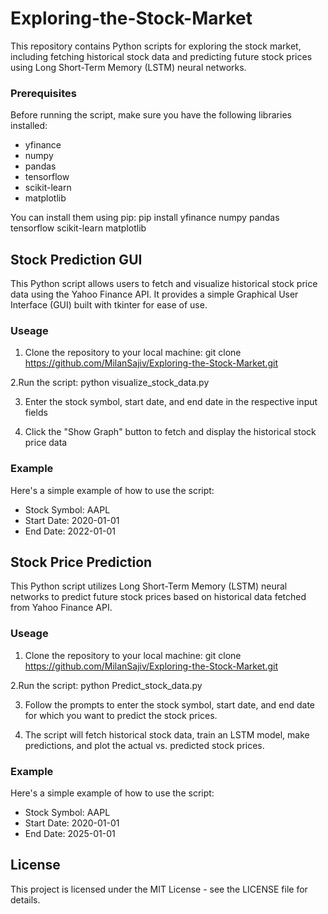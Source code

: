 # Exploring-the-Stock-Market
This repository contains Python scripts for exploring the stock market, including fetching historical stock data and predicting future stock prices using Long Short-Term Memory (LSTM) neural networks.

### Prerequisites
Before running the script, make sure you have the following libraries installed:

- yfinance
- numpy
- pandas
- tensorflow
- scikit-learn
- matplotlib

You can install them using pip:
pip install yfinance numpy pandas tensorflow scikit-learn matplotlib


## Stock Prediction GUI
This Python script allows users to fetch and visualize historical stock price data using the Yahoo Finance API. It provides a simple Graphical User Interface (GUI) built with tkinter for ease of use.

### Useage

1. Clone the repository to your local machine:
git clone https://github.com/MilanSajiv/Exploring-the-Stock-Market.git

2.Run the script:
python visualize_stock_data.py

3. Enter the stock symbol, start date, and end date in the respective input fields

4. Click the "Show Graph" button to fetch and display the historical stock price data

### Example
Here's a simple example of how to use the script:

- Stock Symbol: AAPL
- Start Date: 2020-01-01
- End Date: 2022-01-01

## Stock Price Prediction
This Python script utilizes Long Short-Term Memory (LSTM) neural networks to predict future stock prices based on historical data fetched from Yahoo Finance API.

### Useage

1. Clone the repository to your local machine:
git clone https://github.com/MilanSajiv/Exploring-the-Stock-Market.git

2.Run the script:
python Predict_stock_data.py

3. Follow the prompts to enter the stock symbol, start date, and end date for which you want to predict the stock prices.

4. The script will fetch historical stock data, train an LSTM model, make predictions, and plot the actual vs. predicted stock prices.

### Example
Here's a simple example of how to use the script:

- Stock Symbol: AAPL
- Start Date: 2020-01-01
- End Date: 2025-01-01

## License
This project is licensed under the MIT License - see the LICENSE file for details.

